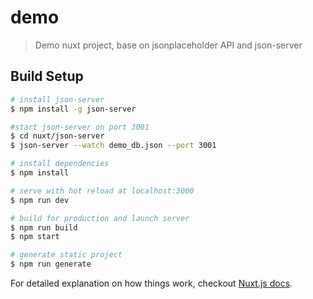 # demo

> Demo nuxt project, base on jsonplaceholder API and json-server

## Build Setup

``` bash
# install json-server
$ npm install -g json-server

#start json-server on port 3001
$ cd nuxt/json-server
$ json-server --watch demo_db.json --port 3001

# install dependencies
$ npm install

# serve with hot reload at localhost:3000
$ npm run dev

# build for production and launch server
$ npm run build
$ npm start

# generate static project
$ npm run generate
```

For detailed explanation on how things work, checkout [Nuxt.js docs](https://nuxtjs.org).
